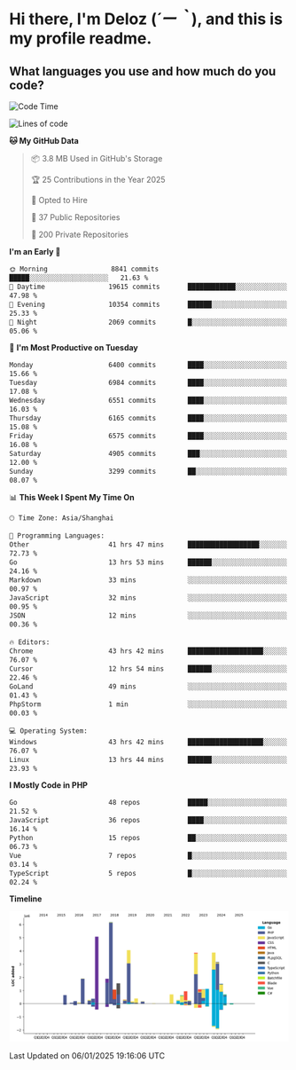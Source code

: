 # **Hi there, I'm Deloz (*´ー｀*), and this is my profile readme.**

## **What languages you use and how much do you code?**

<!--START_SECTION:waka-->
![Code Time](http://img.shields.io/badge/Code%20Time-5%2C444%20hrs%2043%20mins-blue)

![Lines of code](https://img.shields.io/badge/From%20Hello%20World%20I%27ve%20Written-43.6%20million%20lines%20of%20code-blue)

**🐱 My GitHub Data** 

> 📦 3.8 MB Used in GitHub's Storage 
 > 
> 🏆 25 Contributions in the Year 2025
 > 
> 💼 Opted to Hire
 > 
> 📜 37 Public Repositories 
 > 
> 🔑 200 Private Repositories 
 > 
**I'm an Early 🐤** 

```text
🌞 Morning                8841 commits        █████░░░░░░░░░░░░░░░░░░░░   21.63 % 
🌆 Daytime                19615 commits       ████████████░░░░░░░░░░░░░   47.98 % 
🌃 Evening                10354 commits       ██████░░░░░░░░░░░░░░░░░░░   25.33 % 
🌙 Night                  2069 commits        █░░░░░░░░░░░░░░░░░░░░░░░░   05.06 % 
```
📅 **I'm Most Productive on Tuesday** 

```text
Monday                   6400 commits        ████░░░░░░░░░░░░░░░░░░░░░   15.66 % 
Tuesday                  6984 commits        ████░░░░░░░░░░░░░░░░░░░░░   17.08 % 
Wednesday                6551 commits        ████░░░░░░░░░░░░░░░░░░░░░   16.03 % 
Thursday                 6165 commits        ████░░░░░░░░░░░░░░░░░░░░░   15.08 % 
Friday                   6575 commits        ████░░░░░░░░░░░░░░░░░░░░░   16.08 % 
Saturday                 4905 commits        ███░░░░░░░░░░░░░░░░░░░░░░   12.00 % 
Sunday                   3299 commits        ██░░░░░░░░░░░░░░░░░░░░░░░   08.07 % 
```


📊 **This Week I Spent My Time On** 

```text
🕑︎ Time Zone: Asia/Shanghai

💬 Programming Languages: 
Other                    41 hrs 47 mins      ██████████████████░░░░░░░   72.73 % 
Go                       13 hrs 53 mins      ██████░░░░░░░░░░░░░░░░░░░   24.16 % 
Markdown                 33 mins             ░░░░░░░░░░░░░░░░░░░░░░░░░   00.97 % 
JavaScript               32 mins             ░░░░░░░░░░░░░░░░░░░░░░░░░   00.95 % 
JSON                     12 mins             ░░░░░░░░░░░░░░░░░░░░░░░░░   00.36 % 

🔥 Editors: 
Chrome                   43 hrs 42 mins      ███████████████████░░░░░░   76.07 % 
Cursor                   12 hrs 54 mins      ██████░░░░░░░░░░░░░░░░░░░   22.46 % 
GoLand                   49 mins             ░░░░░░░░░░░░░░░░░░░░░░░░░   01.43 % 
PhpStorm                 1 min               ░░░░░░░░░░░░░░░░░░░░░░░░░   00.03 % 

💻 Operating System: 
Windows                  43 hrs 42 mins      ███████████████████░░░░░░   76.07 % 
Linux                    13 hrs 44 mins      ██████░░░░░░░░░░░░░░░░░░░   23.93 % 
```

**I Mostly Code in PHP** 

```text
Go                       48 repos            █████░░░░░░░░░░░░░░░░░░░░   21.52 % 
JavaScript               36 repos            ████░░░░░░░░░░░░░░░░░░░░░   16.14 % 
Python                   15 repos            ██░░░░░░░░░░░░░░░░░░░░░░░   06.73 % 
Vue                      7 repos             █░░░░░░░░░░░░░░░░░░░░░░░░   03.14 % 
TypeScript               5 repos             █░░░░░░░░░░░░░░░░░░░░░░░░   02.24 % 
```



**Timeline**

![Lines of Code chart](https://raw.githubusercontent.com/deloz/deloz/main/assets/bar_graph.png)


 Last Updated on 06/01/2025 19:16:06 UTC
<!--END_SECTION:waka-->
